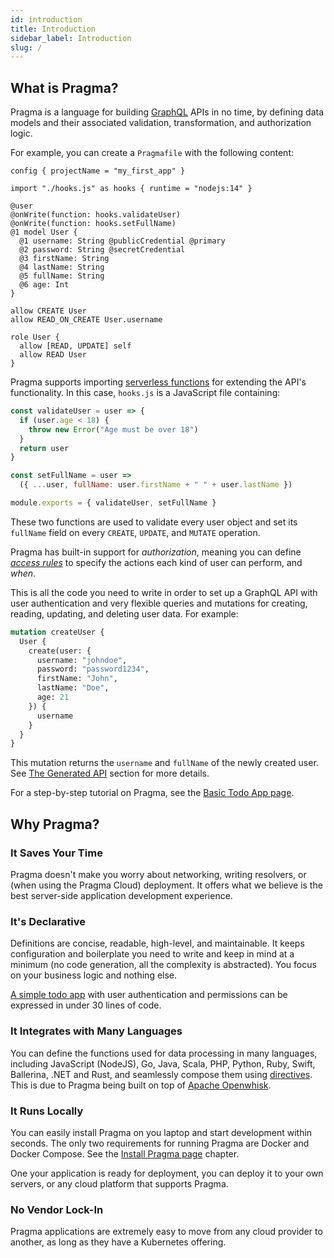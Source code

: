```yaml
---
id: introduction
title: Introduction
sidebar_label: Introduction
slug: /
---
```


## What is Pragma?

Pragma is a language for building [GraphQL](https://graphql.org/) APIs in no time, by defining data models and their associated validation, transformation, and authorization logic. 

For example, you can create a `Pragmafile` with the following content:

```pragma
config { projectName = "my_first_app" }

import "./hooks.js" as hooks { runtime = "nodejs:14" }

@user
@onWrite(function: hooks.validateUser)
@onWrite(function: hooks.setFullName)
@1 model User {
  @1 username: String @publicCredential @primary
  @2 password: String @secretCredential
  @3 firstName: String
  @4 lastName: String
  @5 fullName: String
  @6 age: Int
}

allow CREATE User
allow READ_ON_CREATE User.username

role User {
  allow [READ, UPDATE] self
  allow READ User
}
```

Pragma supports importing [serverless functions](./features/functions.md) for extending the API's functionality. In this case, `hooks.js` is a JavaScript file containing:

```js
const validateUser = user => {
  if (user.age < 18) {
    throw new Error("Age must be over 18")
  }
  return user
}

const setFullName = user =>
  ({ ...user, fullName: user.firstName + " " + user.lastName })

module.exports = { validateUser, setFullName }
```

These two functions are used to validate every user object and set its `fullName` field on every `CREATE`, `UPDATE`, and `MUTATE` operation.

Pragma has built-in support for *authorization*, meaning you can define [*access rules*](./features/permissions.md) to specify the actions each kind of user can perform, and *when*.

This is all the code you need to write in order to set up a GraphQL API with user authentication and very flexible queries and mutations for creating, reading, updating, and deleting user data. For example:

```graphql
mutation createUser {
  User {
    create(user: {
      username: "johndoe",
      password: "password1234",
      firstName: "John",
      lastName: "Doe",
      age: 21
    }) {
      username
    }
  }
}
```

This mutation returns the `username` and `fullName` of the newly created user. See [The Generated API](./api/index.md) section for more details.

For a step-by-step tutorial on Pragma, see the [Basic Todo App page](./overview/getting-started/basic-todo-app.md).

## Why Pragma?

### It Saves Your Time

Pragma doesn't make you worry about networking, writing resolvers, or (when using the Pragma Cloud) deployment. It offers what we believe is the best server-side application development experience.

### It's Declarative

Definitions are concise, readable, high-level, and maintainable. It keeps configuration and boilerplate you need to write and keep in mind at a minimum (no code generation, all the complexity is abstracted). You focus on your business logic and nothing else.

[A simple todo app](./overview/getting-started/basic-todo-app.md) with user authentication and permissions can be expressed in under 30 lines of code.

### It Integrates with Many Languages

You can define the functions used for data processing in many languages, including  JavaScript (NodeJS), Go, Java, Scala, PHP, Python, Ruby, Swift, Ballerina, .NET and Rust, and seamlessly compose them using [directives](./features/directives.md). This is due to Pragma being built on top of [Apache Openwhisk](https://openwhisk.apache.org/).

### It Runs Locally

You can easily install Pragma on you laptop and start development within seconds. The only two requirements for running Pragma are Docker and Docker Compose. See the [Install Pragma page](./overview/install-pragma.md) chapter.

One your application is ready for deployment, you can deploy it to your own servers, or any cloud platform that supports Pragma.

### No Vendor Lock-In

Pragma applications are extremely easy to move from any cloud provider to another, as long as they have a Kubernetes offering.
